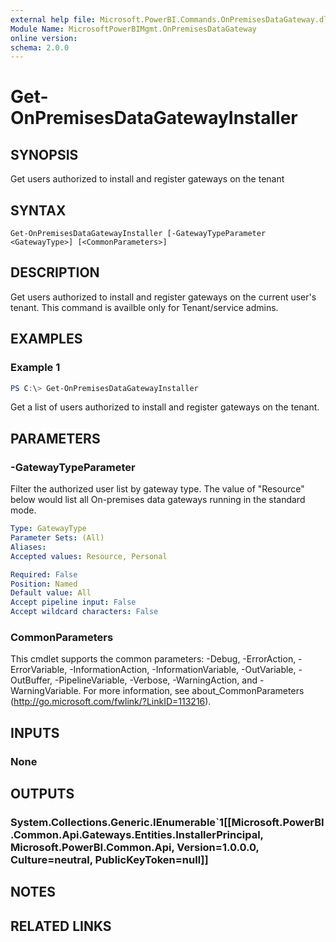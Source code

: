 ```yaml
---
external help file: Microsoft.PowerBI.Commands.OnPremisesDataGateway.dll-Help.xml
Module Name: MicrosoftPowerBIMgmt.OnPremisesDataGateway
online version:
schema: 2.0.0
---
```


# Get-OnPremisesDataGatewayInstaller

## SYNOPSIS
Get users authorized to install and register gateways on the tenant

## SYNTAX

```
Get-OnPremisesDataGatewayInstaller [-GatewayTypeParameter <GatewayType>] [<CommonParameters>]
```

## DESCRIPTION
Get users authorized to install and register gateways on the current user's tenant. This command is availble only for Tenant/service admins.

## EXAMPLES

### Example 1
```powershell
PS C:\> Get-OnPremisesDataGatewayInstaller
```

Get a list of users authorized to install and register gateways on the tenant.

## PARAMETERS

### -GatewayTypeParameter
Filter the authorized user list by gateway type. The value of "Resource" below would list all On-premises data gateways running in the standard mode.

```yaml
Type: GatewayType
Parameter Sets: (All)
Aliases:
Accepted values: Resource, Personal

Required: False
Position: Named
Default value: All
Accept pipeline input: False
Accept wildcard characters: False
```

### CommonParameters
This cmdlet supports the common parameters: -Debug, -ErrorAction, -ErrorVariable, -InformationAction, -InformationVariable, -OutVariable, -OutBuffer, -PipelineVariable, -Verbose, -WarningAction, and -WarningVariable. For more information, see about_CommonParameters (http://go.microsoft.com/fwlink/?LinkID=113216).

## INPUTS

### None

## OUTPUTS

### System.Collections.Generic.IEnumerable`1[[Microsoft.PowerBI.Common.Api.Gateways.Entities.InstallerPrincipal, Microsoft.PowerBI.Common.Api, Version=1.0.0.0, Culture=neutral, PublicKeyToken=null]]

## NOTES

## RELATED LINKS
